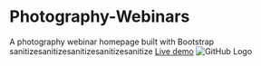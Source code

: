 # Photography-Webinars
A photography webinar homepage built with Bootstrap
sanitizesanitizesanitizesanitizesanitize
[Live demo](https://zhenghaohe.github.io/Photography-Webinars/)
![GitHub Logo](https://github.com/zhenghaohe/Photography-Webinars/blob/master/index.jpg)

